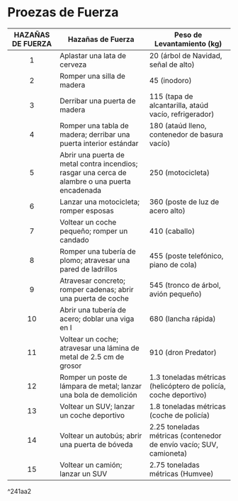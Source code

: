 # Proezas de Fuerza

| HAZAÑAS DE FUERZA | Hazañas de Fuerza                                                                               | Peso de Levantamiento (kg)                                          |
|:-----------------:| ----------------------------------------------------------------------------------------------- | ------------------------------------------------------------------- |
|         1         | Aplastar una lata de cerveza                                                                    | 20 (árbol de Navidad, señal de alto)                                |
|         2         | Romper una silla de madera                                                                      | 45 (inodoro)                                                        |
|         3         | Derribar una puerta de madera                                                                   | 115 (tapa de alcantarilla, ataúd vacío, refrigerador)               |
|         4         | Romper una tabla de madera; derribar una puerta interior estándar                               | 180 (ataúd lleno, contenedor de basura vacío)                       |
|         5         | Abrir una puerta de metal contra incendios; rasgar una cerca de alambre o una puerta encadenada | 250 (motocicleta)                                                   |
|         6         | Lanzar una motocicleta; romper esposas                                                          | 360 (poste de luz de acero alto)                                    |
|         7         | Voltear un coche pequeño; romper un candado                                                     | 410 (caballo)                                                       |
|         8         | Romper una tubería de plomo; atravesar una pared de ladrillos                                   | 455 (poste telefónico, piano de cola)                               |
|         9         | Atravesar concreto; romper cadenas; abrir una puerta de coche                                   | 545 (tronco de árbol, avión pequeño)                                |
|        10         | Abrir una tubería de acero; doblar una viga en I                                                | 680 (lancha rápida)                                                 |
|        11         | Voltear un coche; atravesar una lámina de metal de 2.5 cm de grosor                             | 910 (dron Predator)                                                 |
|        12         | Romper un poste de lámpara de metal; lanzar una bola de demolición                              | 1.3 toneladas métricas (helicóptero de policía, coche deportivo)    |
|        13         | Voltear un SUV; lanzar un coche deportivo                                                       | 1.8 toneladas métricas (coche de policía)                           |
|        14         | Voltear un autobús; abrir una puerta de bóveda                                                  | 2.25 toneladas métricas (contenedor de envío vacío; SUV, camioneta) |
|        15         | Voltear un camión; lanzar un SUV                                                                | 2.75 toneladas métricas (Humvee)                                    |

^241aa2

